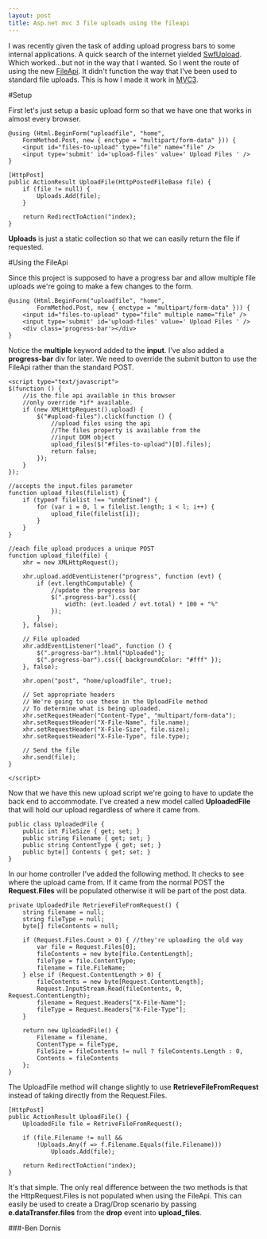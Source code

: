 ```yaml
---
layout: post
title: Asp.net mvc 3 file uploads using the fileapi
---
```


I was recently given the task of adding upload progress bars to some internal applications. A quick search of the internet yielded <a href='http://swfupload.org/'>SwfUpload</a>. Which worked...but not in the way that I wanted. So I went the route of using the new <a href='http://www.w3.org/TR/FileAPI/'>FileApi</a>. It didn't function the way that I've been used to standard file uploads. This is how I made it work in <a href='http://www.asp.net/mvc/mvc3'>MVC3</a>.

#Setup

First let's just setup a basic upload form so that we have one that works in almost every browser.

    @using (Html.BeginForm("uploadfile", "home", 
        FormMethod.Post, new { enctype = "multipart/form-data" })) {
        <input id="files-to-upload" type="file" name="file" />
        <input type='submit' id='upload-files' value=' Upload Files ' />
    }

    [HttpPost]
    public ActionResult UploadFile(HttpPostedFileBase file) {
        if (file != null) {
            Uploads.Add(file);
        }
    
        return RedirectToAction("index);
    }


<strong>Uploads</strong> is just a static collection so that we can easily return the file if requested.

#Using the FileApi

Since this project is supposed to have a progress bar and allow multiple file uploads we're going to make a few changes to the form.

    @using (Html.BeginForm("uploadfile", "home", 
            FormMethod.Post, new { enctype = "multipart/form-data" })) {
        <input id="files-to-upload" type="file" multiple name="file" />
        <input type='submit' id='upload-files' value=' Upload Files ' />
        <div class='progress-bar'></div>
    }


Notice the <strong>multiple</strong> keyword added to the <strong>input</strong>. I've also added a <strong>progress-bar</strong> div for later. We need to override the submit button to use the FileApi rather than the standard POST.

    <script type="text/javascript">
    $(function () {
        //is the file api available in this browser
        //only override *if* available.
        if (new XMLHttpRequest().upload) {
            $("#upload-files").click(function () {
                //upload files using the api
                //The files property is available from the
                //input DOM object
                upload_files($("#files-to-upload")[0].files);
                return false;
            });
        }
    });

    //accepts the input.files parameter
    function upload_files(filelist) {
        if (typeof filelist !== "undefined") {
            for (var i = 0, l = filelist.length; i < l; i++) {
                upload_file(filelist[i]);
            }
        }
    }

    //each file upload produces a unique POST
    function upload_file(file) {
        xhr = new XMLHttpRequest();

        xhr.upload.addEventListener("progress", function (evt) {
            if (evt.lengthComputable) {
                //update the progress bar
                $(".progress-bar").css({
                    width: (evt.loaded / evt.total) * 100 + "%" 
                });
            }
        }, false);

        // File uploaded
        xhr.addEventListener("load", function () {
            $(".progress-bar").html("Uploaded");
            $(".progress-bar").css({ backgroundColor: "#fff" });
        }, false);

        xhr.open("post", "home/uploadfile", true);

        // Set appropriate headers
        // We're going to use these in the UploadFile method
        // To determine what is being uploaded.
        xhr.setRequestHeader("Content-Type", "multipart/form-data");
        xhr.setRequestHeader("X-File-Name", file.name);
        xhr.setRequestHeader("X-File-Size", file.size);
        xhr.setRequestHeader("X-File-Type", file.type);

        // Send the file
        xhr.send(file);
    }

    </script>


Now that we have this new upload script we're going to have to update the back end to accommodate. I've created a new model called <strong>UploadedFile</strong> that will hold our upload regardless of where it came from. 

    public class UploadedFile {
        public int FileSize { get; set; }
        public string Filename { get; set; }
        public string ContentType { get; set; }
        public byte[] Contents { get; set; }
    }


In our home controller I've added the following method. It checks to see where the upload came from. If it came from the normal POST the <strong>Request.Files</strong> will be populated otherwise it will be part of the post data.

    private UploadedFile RetrieveFileFromRequest() {
        string filename = null;
        string fileType = null;
        byte[] fileContents = null;
    
        if (Request.Files.Count > 0) { //they're uploading the old way
            var file = Request.Files[0];
            fileContents = new byte[file.ContentLength];
            fileType = file.ContentType;
            filename = file.FileName;
        } else if (Request.ContentLength > 0) {
            fileContents = new byte[Request.ContentLength];
            Request.InputStream.Read(fileContents, 0, Request.ContentLength);
            filename = Request.Headers["X-File-Name"];
            fileType = Request.Headers["X-File-Type"];
        }
    
        return new UploadedFile() {
            Filename = filename,
            ContentType = fileType,
            FileSize = fileContents != null ? fileContents.Length : 0,
            Contents = fileContents
        };
    }


The UploadFile method will change slightly to use <strong>RetrieveFileFromRequest</strong> instead of taking directly from the Request.Files. 

    [HttpPost]
    public ActionResult UploadFile() {
        UploadedFile file = RetriveFileFromRequest();
    
        if (file.Filename != null &&
            !Uploads.Any(f => f.Filename.Equals(file.Filename)))
                Uploads.Add(file);
    
        return RedirectToAction("index);
    }


It's that simple. The only real difference between the two methods is that the HttpRequest.Files is not populated when using the FileApi. This can easily be used to create a Drag/Drop scenario by passing <strong>e.dataTransfer.files</strong> from the <strong>drop</strong> event into <strong>upload_files</strong>. 

###-Ben Dornis